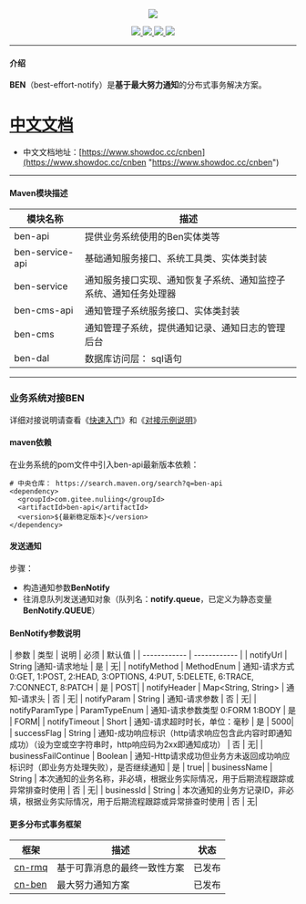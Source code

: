 <p align="center">
<img src="https://www.showdoc.cc/server/api/common/visitfile/sign/9f91a0d4789a2837f86a697ec71ff631?showdoc=.jpg" ></img>
</p>

<p align="center">
    <a target="_blank" href="https://search.maven.org/search?q=g:%22com.gitee.nuliing%22%20AND%20a:%22ben-api%22">
        <img src="https://img.shields.io/maven-central/v/com.gitee.nuliing/ben-api.svg?label=Maven%20Central" ></img>
    </a>
    <a target="_blank" href="https://www.apache.org/licenses/LICENSE-2.0.html">
        <img src="https://img.shields.io/badge/License-Apache%202.0-blue.svg" ></img>
    </a>
    <a target="_blank" href="https://www.oracle.com/technetwork/java/javase/downloads/index.html">
        <img src="https://img.shields.io/badge/JDK-1.8+-green.svg" ></img>
    </a>
    <a target="_blank" href="https://www.codacy.com/app/a327919006/cn-ben?utm_source=github.com&amp;utm_medium=referral&amp;utm_content=a327919006/cn-ben&amp;utm_campaign=Badge_Grade">
        <img src="https://api.codacy.com/project/badge/Grade/11cbcaba03744805a679f8f47c298dc1"/>
    </a>
</p>

------------

#### 介绍

**BEN**（best-effort-notify）是**基于最大努力通知**的分布式事务解决方案。

# [中文文档](https://www.showdoc.cc/cnben "中文文档")
- 中文文档地址：[https://www.showdoc.cc/cnben](https://www.showdoc.cc/cnben "https://www.showdoc.cc/cnben")

------------

#### Maven模块描述

| 模块名称 | 描述 |
| --- | --- |
| ben-api | 提供业务系统使用的Ben实体类等 |
| ben-service-api | 基础通知服务接口、系统工具类、实体类封装 |
| ben-service | 通知服务接口实现、通知恢复子系统、通知监控子系统、通知任务处理器 |
| ben-cms-api | 通知管理子系统服务接口、实体类封装 |
| ben-cms | 通知管理子系统，提供通知记录、通知日志的管理后台 |
| ben-dal | 数据库访问层： sql语句|

------------

### 业务系统对接BEN
详细对接说明请查看《[快速入门](https://www.showdoc.cc/cnben?page_id=2039690399130400 "快速入门")》和《[对接示例说明](https://www.showdoc.cc/cnben?page_id=2039691528425578 "对接示例说明")》
#### maven依赖
在业务系统的pom文件中引入ben-api最新版本依赖：
```
# 中央仓库： https://search.maven.org/search?q=ben-api
<dependency>
  <groupId>com.gitee.nuliing</groupId>
  <artifactId>ben-api</artifactId>
  <version>${最新稳定版本}</version>
</dependency>
```
#### 发送通知
步骤：
- 构造通知参数**BenNotify**
- 往消息队列发送通知对象（队列名：**notify.queue**，已定义为静态变量**BenNotify.QUEUE**）

#### BenNotify参数说明
| 参数  | 类型 | 说明  | 必须  | 默认值  |
| ------------ | ------------ |
| notifyUrl  | String  |通知-请求地址  | 是 | 无|
| notifyMethod  | MethodEnum  | 通知-请求方式 0:GET, 1:POST, 2:HEAD, 3:OPTIONS, 4:PUT, 5:DELETE, 6:TRACE, 7:CONNECT, 8:PATCH  | 是 | POST|
| notifyHeader  | Map<String, String>  | 通知-请求头  | 否 | 无|
| notifyParam  | String  | 通知-请求参数  | 否 | 无|
| notifyParamType  | ParamTypeEnum  | 通知-请求参数类型 0:FORM 1:BODY  | 是 | FORM|
| notifyTimeout  | Short  | 通知-请求超时时长，单位：毫秒  | 是 | 5000|
| successFlag  | String  | 通知-成功响应标识（http请求响应包含此内容时即通知成功）（设为空或空字符串时，http响应码为2xx即通知成功）  | 否 | 无|
| businessFailContinue  | Boolean  | 通知-Http请求成功但业务方未返回成功响应标识时（即业务方处理失败），是否继续通知  | 是 | true|
| businessName  | String  | 本次通知的业务名称，非必填，根据业务实际情况，用于后期流程跟踪或异常排查时使用  | 否 | 无|
| businessId  | String  | 本次通知的业务方记录ID，非必填，根据业务实际情况，用于后期流程跟踪或异常排查时使用  | 否 | 无|

#### 更多分布式事务框架

| 框架 | 描述 | 状态 |
| --- | --- | --- |
| [cn-rmq](https://gitee.com/NuLiing/reliable-message "cn-rmq") | 基于可靠消息的最终一致性方案 | 已发布 |
| [cn-ben](https://gitee.com/NuLiing/cn-ben "cn-ben") | 最大努力通知方案 | 已发布 |
